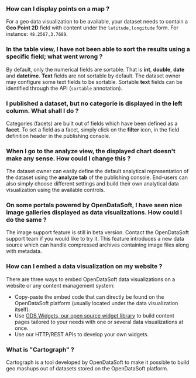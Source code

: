 ### How can I display points on a map ?
For a geo data visualization to be available, your dataset needs to contain a **Geo Point 2D** field with content under the `latitude,longitude` form. For instance: `48.2567,3.7689`.

### In the table view, I have not been able to sort the results using a specific field; what went wrong ?
By default, only the numerical fields are sortable. That is **int**, **double**, **date** and **datetime**. **Text** fields are not sortable by default. The dataset owner may configure some text fields to be sortable. Sortable **text** fields can be identified through the API (`sortable` annotation).

### I published a dataset, but no categorie is displayed in the left column. What shall I do ?
Categories (facets) are built out of fields which have been defined as a **facet**. To set a field as a facet, simply click on the **filter** icon, in the field definition header in the publishing console.

### When I go to the analyze view, the displayed chart doesn't make any sense. How could I change this ?
The dataset owner can easily define the default analytical representation of the dataset using the **analyze tab** of the publishing console. End-users can also simply choose different settings and build their own analytical data visualization using the available controls.

### On some portals powered by OpenDataSoft, I have seen nice image galleries displayed as data visualizations. How could I do the same ?
The image support feature is still in beta version. Contact the OpenDataSoft support team if you would like to try it. This feature introduces a new data source which can handle compressed archives containing image files along with metadata.

### How can I embed a data visualization on my website ?
There are three ways to embed OpenDataSoft data visualizations on a website or any content management system:

* Copy-paste the embed code that can directly be found on the OpenDataSoft platform (usually located under the data visualization itself).
* Use [ODS Widgets, our open source widget library](https://github.com/opendatasoft/ods-widgets) to build content pages tailored to your needs with one or several data visualizations at once.
* Use our HTTP/REST APIs to develop your own widgets.

### What is "Cartograph" ?
Cartograph is a tool developed by OpenDataSoft to make it possible to build geo mashups out of datasets stored on the OpenDataSoft platform.
